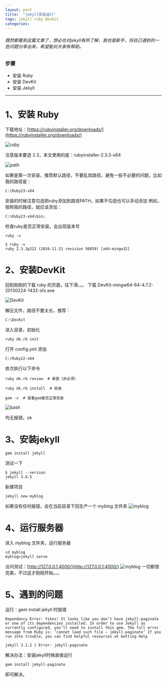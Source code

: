 ```yaml
---
layout: post
title:  "jekyll安装运行"
tags: jekyll ruby DevKit
categories:
---
```


###### 既然都看到这篇文章了，想必也对jekyll有所了解，我也是新手，将自己遇到的一些问题分享出来，希望能对大家有帮助。

### 步骤
* 安装 Ruby
* 安装 DevKit
* 安装 Jekyll

----

# 1、安装 Ruby

下载地址：[https://rubyinstaller.org/downloads/](https://rubyinstaller.org/downloads/)

![ruby](../../../images/2018-11-22_124443.png "ruby")

注意版本要选 2.3，本文使用的是：rubyinstaller-2.3.3-x64

![path](../../../images/20180209145741879.png "path")

如果是第一次安装，推荐默认路径，不要乱改路径，避免一些不必要的问题，比如我的路径是：
```
C:\Ruby23-x64
```
安装的时候注意勾选把ruby添加到路径PATH，如果不勾选也可以手动添加
例如，按照我的路径，就应该添加：
```
C:\Ruby23-x64\bin;
```
检查ruby是否正常安装，会出现版本号  
```
ruby -v
```
```
$ ruby -v
ruby 2.3.3p222 (2016-11-21 revision 56859) [x64-mingw32]
```

# 2、安装DevKit

回到刚刚的下载 ruby 的页面，往下滑。。。
下载 DevKit-mingw64-64-4.7.2-20130224-1432-sfx.exe

![DevKit](../../../images/20180209162815496.png "DevKit")

解压文件，路径不要太长，推荐：
```
C:\DevKit
```

进入目录，初始化
```
ruby dk.rb init
```

打开 config.yml 添加  
```
C:/Ruby22-x64
```

依次执行以下命令
```
ruby dk.rb review  # 审查（非必须）

ruby dk.rb install  # 安装

gem -v  # 查看gem是否正常安装
```
![bash](../../../images/20180209163206604.png "bash")

均无报错，ok

# 3、安装jekyll

```
gem install jekyll
```

测试一下
```
$ jekyll --version
jekyll 3.8.5
```
新建项目
```
jekyll new myblog
```
如果没有任何报错，会在当前目录下回生产一个 myblog 文件夹
![myblog](../../../images/2018-11-22_131209.png "myblog")
# 4、运行服务器

进入 myblog 文件夹，运行服务器
```
cd myblog
myblog>jekyll serve
```
访问测试：[http://127.0.0.1:4000/](http://127.0.0.1:4000/)
![myblog](../../../images/20180209160150711.png "myblog")
一切都很完美，不过这才刚刚开始。。。
# 5、遇到的问题

运行：gem install jekyll 时报错
```
Dependency Error: Yikes! It looks like you don’t have jekyll-paginate or one of its dependencies installed. In order to use Jekyll as currently configured, you’ll need to install this gem. The full error message from Ruby is: ‘cannot load such file – jekyll-paginate’ If you run into trouble, you can find helpful resources at Getting Help

jekyll 3.1.2 | Error: jekyll-paginate
```
解决办法：安装jekyll时候直接运行
```
gem install jekyll-paginate
```
即可解决。
